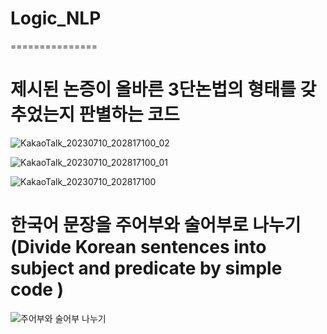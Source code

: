 # Logic_NLP
===============





# 제시된 논증이 올바른 3단논법의 형태를 갖추었는지 판별하는 코드

![KakaoTalk_20230710_202817100_02](https://github.com/ssanatos/Logic_NLP/assets/79293543/fc041634-876f-4285-9719-d69a079dcc1b)

![KakaoTalk_20230710_202817100_01](https://github.com/ssanatos/Logic_NLP/assets/79293543/37dd8557-003d-4685-a85e-1c281de7619e)

![KakaoTalk_20230710_202817100](https://github.com/ssanatos/Logic_NLP/assets/79293543/b89d5b03-8b98-427a-8678-59e27a7f720e)




# 한국어 문장을 주어부와 술어부로 나누기(Divide Korean sentences into subject and predicate by simple code )
![주어부와 술어부 나누기](https://user-images.githubusercontent.com/79293543/233848029-baee4c24-9649-4e31-8112-be6173f029cd.png)

